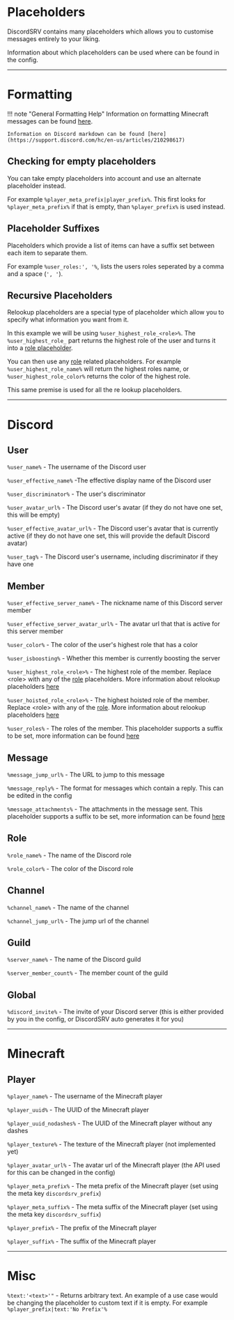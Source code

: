 # Placeholders
DiscordSRV contains many placeholders which allows you to customise messages entirely to your liking.

Information about which placeholders can be used where can be found in the config. 

---
# Formatting

!!! note "General Formatting Help"
    Information on formatting Minecraft messages can be found [here](https://github.com/Vankka/EnhancedLegacyText/wiki/Format). 
    
    Information on Discord markdown can be found [here](https://support.discord.com/hc/en-us/articles/210298617)

## Checking for empty placeholders
You can take empty placeholders into account and use an alternate placeholder instead.

For example `%player_meta_prefix|player_prefix%`. This first looks for `%player_meta_prefix%` if that is empty, than `%player_prefix%` is used instead.

## Placeholder Suffixes
Placeholders which provide a list of items can have a suffix set between each item to separate them.

For example `%user_roles:', '%`, lists the users roles seperated by a comma and a space (`', '`).

## Recursive Placeholders
Relookup placeholders are a special type of placeholder which allow you to specify what information you want from it.

In this example we will be using `%user_highest_role_<role>%`. The `%user_highest_role_` part returns the highest role of the user and turns it into a [role placeholder](#role).

You can then use any [role](#role) related placeholders. For example `%user_highest_role_name%` will return the highest roles name, or `%user_highest_role_color%` returns the color of the highest role.

This same premise is used for all the re lookup placeholders.

---
# Discord
## User
`%user_name%` - The username of the Discord user

`%user_effective_name%` -The effective display name of the Discord user

`%user_discriminator%` - The user's discriminator

`%user_avatar_url%` - The Discord user's avatar (if they do not have one set, this will be empty)

`%user_effective_avatar_url%` - The Discord user's avatar that is currently active (if they do not have one set, this will provide the default Discord avatar)

`%user_tag%` - The Discord user's username, including discriminator if they have one

## Member
`%user_effective_server_name%` - The nickname name of this Discord server member

`%user_effective_server_avatar_url%` - The avatar url that that is active for this server member 

`%user_color%` - The color of the user's highest role that has a color

`%user_isboosting%` - Whether this member is currently boosting the server

`%user_highest_role_<role>%` - The highest role of the member. Replace <role\> with any of the [role](#role) placeholders. More information about relookup placeholders [here](#re-lookup-placeholders)

`%user_hoisted_role_<role>%` - The highest hoisted role of the member. Replace <role\> with any of the [role](#role). More information about relookup placeholders [here](#re-lookup-placeholders)

`%user_roles%` - The roles of the member. This placeholder supports a suffix to be set, more information can be found [here](#placeholder-suffixes)

## Message
`%message_jump_url%` - The URL to jump to this message

`%message_reply%` - The format for messages which contain a reply. This can be edited in the config

`%message_attachments%` - The attachments in the message sent. This placeholder supports a suffix to be set, more information can be found [here](#placeholder-suffixes)

## Role
`%role_name%` - The name of the Discord role

`%role_color%` - The color of the Discord role

## Channel
`%channel_name%` - The name of the channel

`%channel_jump_url%` - The jump url of the channel

## Guild
`%server_name%` - The name of the Discord guild

`%server_member_count%` - The member count of the guild

## Global
`%discord_invite%` - The invite of your Discord server (this is either provided by you in the config, or DiscordSRV auto generates it for you) 

---
# Minecraft
## Player
`%player_name%` - The username of the Minecraft player

`%player_uuid%` - The UUID of the Minecraft player

`%player_uuid_nodashes%` - The UUID of the Minecraft player without any dashes

`%player_texture%` - The texture of the Minecraft player (not implemented yet)

`%player_avatar_url%` - The avatar url of the Minecraft player (the API used for this can be changed in the config)

`%player_meta_prefix%` - The meta prefix of the Minecraft player (set using the meta key `discordsrv_prefix`)

`%player_meta_suffix%` - The meta suffix of the Minecraft player (set using the meta key `discordsrv_suffix`)

`%player_prefix%` - The prefix of the Minecraft player

`%player_suffix%` - The suffix of the Minecraft player

---

# Misc
`%text:'<text>'"` - Returns arbitrary text. An example of a use case would be changing the placeholder to custom text if it is empty. For example `%player_prefix|text:'No Prefix'%`
